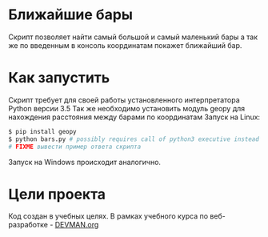 # Ближайшие бары

Скрипт позволяет найти самый большой и самый маленький бары а так же по введенным в консоль координатам покажет ближайший бар.

# Как запустить

Скрипт требует для своей работы установленного интерпретатора Python версии 3.5
Так же необходимо установить модуль geopy для нахождения расстояния между барами по координатам
Запуск на Linux:

```bash
$ pip install geopy 
$ python bars.py # possibly requires call of python3 executive instead of just python
# FIXME вывести пример ответа скрипта

```

Запуск на Windows происходит аналогично.

# Цели проекта

Код создан в учебных целях. В рамках учебного курса по веб-разработке - [DEVMAN.org](https://devman.org)
